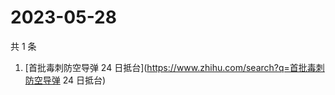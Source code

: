 # 2023-05-28

共 1 条

<!-- BEGIN ZHIHUSEARCH -->
<!-- 最后更新时间 Sun May 28 2023 00:07:22 GMT+0800 (China Standard Time) -->
1. [首批毒刺防空导弹 24 日抵台](https://www.zhihu.com/search?q=首批毒刺防空导弹 24 日抵台)
<!-- END ZHIHUSEARCH -->
